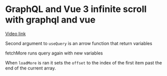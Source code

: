 # GraphQL and Vue 3 infinite scroll with graphql and vue

[Video link](https://www.egghead.io/lessons/egghead-graphql-and-vue-3-infinite-scroll-with-graphql-and-vue?pl=graphql-and-vue-3-8152749d)

<TimeStamp start="1:00" end="1:05">
  
  Second argument to `useQuery` is an arrow function that return variables
  
</TimeStamp>

fetchMore runs query again with new variables

<TimeStamp start="1:40" end="1:50">
  
  When `loadMore` is ran it sets the `offset` to the index of the first item past the end of the current array.
  
</TimeStamp>